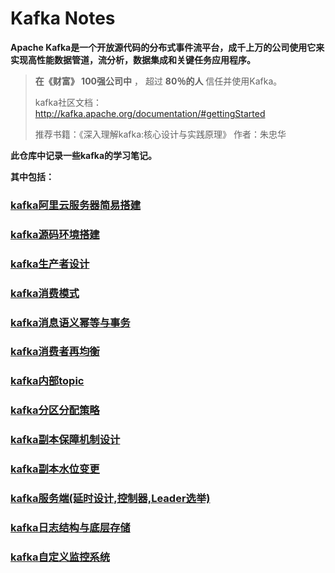 # Kafka Notes

**Apache Kafka是一个开放源代码的分布式事件流平台，成千上万的公司使用它来实现高性能数据管道，流分析，数据集成和关键任务应用程序。**

> **在《财富》 100强公司中** ， 超过 **80％的人** 信任并使用Kafka。
>
> kafka社区文档：http://kafka.apache.org/documentation/#gettingStarted
>
> 推荐书籍：《深入理解kafka:核心设计与实践原理》 作者：朱忠华

**此仓库中记录一些kafka的学习笔记。**

**其中包括：**

### [kafka阿里云服务器简易搭建](https://github.com/redcheeks666/kafka-notes/blob/master/kafka阿里云服务器简易搭建.md)

### [kafka源码环境搭建](https://github.com/redcheeks666/kafka-notes/blob/master/kafka源码环境搭建.md)

### [kafka生产者设计](https://github.com/redcheeks666/kafka-notes/blob/master/kafka生产者设计.md)

### [kafka消费模式](https://github.com/redcheeks666/kafka-notes/blob/master/kafka消费模式.md)

### [kafka消息语义幂等与事务](https://github.com/redcheeks666/kafka-notes/blob/master/kafka消息语义幂等与事务.md)

### [kafka消费者再均衡](https://github.com/redcheeks666/kafka-notes/blob/master/kafka消费者再均衡.md)

### [kafka内部topic](https://github.com/redcheeks666/kafka-notes/blob/master/kafka内部topic之__consumer_offsets.md)

### [kafka分区分配策略](https://github.com/redcheeks666/kafka-notes/blob/master/kafka分区分配策略.md)

### [kafka副本保障机制设计](https://github.com/redcheeks666/kafka-notes/blob/master/kafka副本保障机制设计.md)

### [kafka副本水位变更](https://github.com/redcheeks666/kafka-notes/blob/master/kafka副本水位变更.md)

### [kafka服务端(延时设计,控制器,Leader选举)](https://github.com/redcheeks666/kafka-notes/blob/master/kafka服务端(延时设计%2C控制器%2CLeader选举).md)

### [kafka日志结构与底层存储](https://github.com/redcheeks666/kafka-notes/blob/master/kafka日志结构与底层存储.md)

### [kafka自定义监控系统](https://github.com/redcheeks666/kafka-notes/blob/master/kafka自定义监控系统.md)









## 



## 

